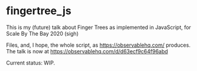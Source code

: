 # fingertree_js
This is my (future) talk about Finger Trees as implemented in JavaScript, for Scale By The Bay 2020 (sigh)

Files, and, I hope, the whole script, as https://observablehq.com/ produces.
The talk is now at https://observablehq.com/d/d63ecf9c64f96abd

Current status: WIP.
